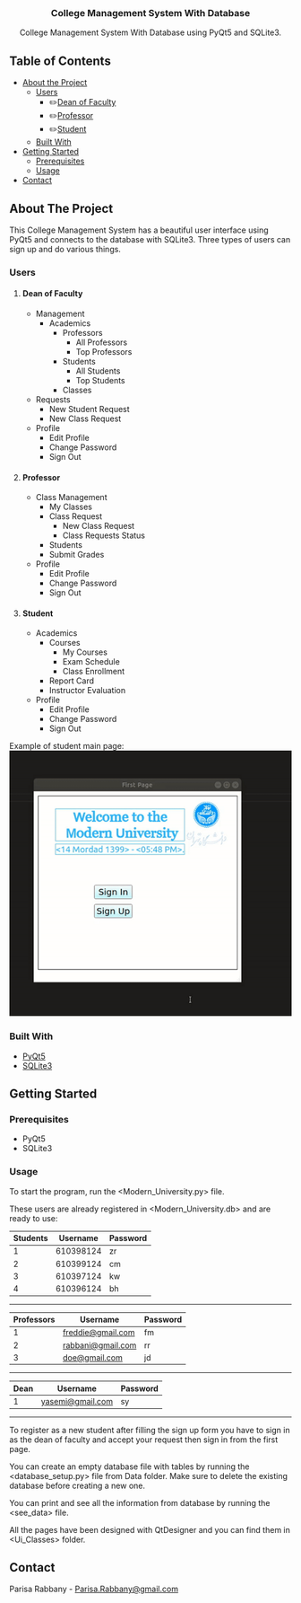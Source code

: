 <br />
<p align="center">
  <h3 align="center">  College Management System With Database</h3>
  <p align="center">
    College Management System With Database using PyQt5 and SQLite3.
    <br />
  </p>
</p>


## Table of Contents

* [About the Project](#about-the-project)
	* [Users](#users)
		*   :pencil2:[Dean of Faculty](#dean_of_faculty)
		*   :pencil2:[Professor](#professor)
		*   :pencil2:[Student](#student)  
  * [Built With](#built-with)
* [Getting Started](#getting-started)
  * [Prerequisites](#prerequisites)
  * [Usage](#usage)
* [Contact](#contact)

<!-- ABOUT THE PROJECT -->
## About The Project

This College Management System has a beautiful user interface using PyQt5 and connects to the database with SQLite3. Three types of users can sign up and do various things.

### Users
1. #### Dean of Faculty
	- Management
		- Academics
			- Professors
				- All Professors
				- Top Professors
			- Students
 				- All Students
				- Top Students
			- Classes
	- Requests
		- New Student Request
		- New Class Request
	- Profile 
		- Edit Profile
		- Change Password
		- Sign Out
 
2. #### Professor
	- Class Management
		- My Classes
		- Class Request
			- New Class Request
			- Class Requests Status
		- Students
		- Submit Grades
	- Profile 
		- Edit Profile
		- Change Password
		- Sign Out
	
3.  #### Student
	 - Academics
		 - Courses
			 - My Courses
			 - Exam Schedule
			 - Class Enrollment
		- Report Card
		- Instructor Evaluation
	- Profile 
		- Edit Profile
		- Change Password
		- Sign Out
	
Example of student main page:
![Student Main Page Demo](github.gif)

### Built With

* [PyQt5](https://pypi.org/project/PyQt5/)
* [SQLite3](https://www.sqlite.org/index.html)



<!-- GETTING STARTED -->
## Getting Started

### Prerequisites

* PyQt5
* SQLite3


### Usage

To start the program, run the <Modern_University.py> file.

These users are already registered in <Modern_University.db> and are ready to use: 

| Students  | Username  | Password |
| ------------- | ------------- |------------- |
| 1 | 610398124  | zr  |
| 2 | 610399124  | cm  |
| 3 | 610397124  | kw  |
| 4 | 610396124  | bh  |

---
| Professors  | Username  | Password |
| ------------- | ------------- |------------- |
| 1 |freddie@gmail.com | fm  |
| 2 |rabbani@gmail.com  | rr  |
| 3 |doe@gmail.com   | jd  |
---
| Dean  | Username  | Password |
| ------------- | ------------- |------------- |
| 1 | yasemi@gmail.com  | sy  |
---
To register as a new student after filling the sign up form you have to sign in as the dean of faculty and accept your request then sign in from the first page.

You can create an empty database file with tables by running the <database_setup.py> file from Data folder. Make sure to delete the existing database before creating a new one.    

You can print and see all the information from database by running the <see_data> file. 

All the pages have been designed with QtDesigner and you can find them in <Ui_Classes> folder.
<!-- CONTACT -->
## Contact

Parisa Rabbany - Parisa.Rabbany@gmail.com




